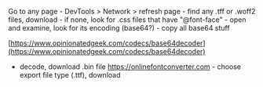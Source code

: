 Go to any page - DevTools > Network > refresh page - find any .tff or .woff2 files, download - if none, look for .css files that have "@font-face" - open and examine, look for its encoding (base64?) - copy all base64 stuff

[https://www.opinionatedgeek.com/codecs/base64decoder](https://www.opinionatedgeek.com/codecs/base64decoder)

- decode, download .bin file <https://onlinefontconverter.com> - choose export file type (.ttf), download